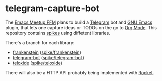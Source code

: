 # telegram-capture-bot

The [Emacs Meetup FFM](https://www.meetup.com/de-DE/emacs-ffm/) plans to build a [Telegram](https://telegram.org/) bot and [GNU Emacs](https://www.gnu.org/software/emacs/) plugin, that lets one capture ideas or TODOs on the go to [Org Mode](https://orgmode.org/).
This repository contains [spikes](https://en.wikipedia.org/wiki/Spike_(software_development)) using diffetent libraries.

There's a branch for each library:
- [frankenstein](https://github.com/ayrat555/frankenstein) ([spike/frankenstein](https://github.com/zoranzaric/telegram-capture-bot/tree/spike/frankenstein))
- [telegram-bot](https://github.com/telegram-rs/telegram-bot) ([spike/telegram-bot](https://github.com/zoranzaric/telegram-capture-bot/tree/spike/telegram-bot))
- [teloxide](https://github.com/teloxide/teloxide) ([spike/teloxide](https://github.com/zoranzaric/telegram-capture-bot/tree/spike/teloxide))

There will also be a HTTP API probably being implemented with [Rocket](https://rocket.rs/).
